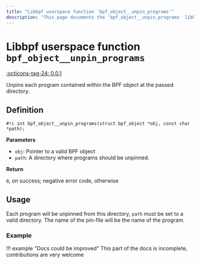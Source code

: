 ```yaml
---
title: "Libbpf userspace function 'bpf_object__unpin_programs'"
description: "This page documents the 'bpf_object__unpin_programs' libbpf userspace function, including its definition, usage, and examples."
---
```

# Libbpf userspace function `bpf_object__unpin_programs`

<!-- [LIBBPF_TAG] -->
[:octicons-tag-24: 0.0.1](https://github.com/libbpf/libbpf/releases/tag/v0.0.1)
<!-- [/LIBBPF_TAG] -->

Unpins each program contained within the BPF object at the passed directory.

## Definition

`#!c int bpf_object__unpin_programs(struct bpf_object *obj, const char *path);`

**Parameters**

- `obj`: Pointer to a valid BPF object
- `path`: A directory where programs should be unpinned.

**Return**

`0`, on success; negative error code, otherwise

## Usage

Each program will be unpinned from this directory, `path` must be set to a valid directory. The name of the pin-file will be the name of the program.

### Example

!!! example "Docs could be improved"
    This part of the docs is incomplete, contributions are very welcome
